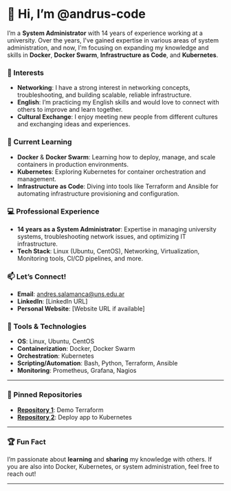 # 👋 Hi, I’m @andrus-code

I’m a **System Administrator** with 14 years of experience working at a university. Over the years, I've gained expertise in various areas of system administration, and now, I'm focusing on expanding my 
knowledge and skills in **Docker**, **Docker Swarm**, **Infrastructure as Code**, and **Kubernetes**.

### 👀 Interests
- **Networking**: I have a strong interest in networking concepts, troubleshooting, and building scalable, reliable infrastructure.
- **English**: I’m practicing my English skills and would love to connect with others to improve and learn together. 
- **Cultural Exchange**: I enjoy meeting new people from different cultures and exchanging ideas and experiences.

### 🌱 Current Learning
- **Docker** & **Docker Swarm**: Learning how to deploy, manage, and scale containers in production environments.
- **Kubernetes**: Exploring Kubernetes for container orchestration and management.
- **Infrastructure as Code**: Diving into tools like Terraform and Ansible for automating infrastructure provisioning and configuration.

### 💻 Professional Experience
- **14 years as a System Administrator**: Expertise in managing university systems, troubleshooting network issues, and optimizing IT infrastructure.
- **Tech Stack**: Linux (Ubuntu, CentOS), Networking, Virtualization, Monitoring tools, CI/CD pipelines, and more.

### 📫 Let’s Connect!
- **Email**: andres.salamanca@uns.edu.ar
- **LinkedIn**: [LinkedIn URL]
- **Personal Website**: [Website URL if available]

### 🔧 Tools & Technologies
- **OS**: Linux, Ubuntu, CentOS
- **Containerization**: Docker, Docker Swarm
- **Orchestration**: Kubernetes
- **Scripting/Automation**: Bash, Python, Terraform, Ansible
- **Monitoring**: Prometheus, Grafana, Nagios

---

### 📌 Pinned Repositories
- **[Repository 1](https://github.com/andrus-code/demo-terraform.git)**:  Demo Terraform
- **[Repository 2](link)**: Deploy app to Kubernetes

---

### 🏆 Fun Fact
I’m passionate about **learning** and **sharing** my knowledge with others. If you are also into Docker, Kubernetes, or system administration, feel free to reach out!

---


<!---
# About me
- 👋 Hi, I’m @andrus-code
- 👀 I’m interested in networking and English 
- :penguin: I have been working  as a system adminstrator for 14 years  at my University and now after many years, I am interesting 
  in write somethings about me, about my  job, practice my English, know different people,culture and learn more with them.
- 🌱 I’m currently, learning docker, docker-swarm, infrastructure as code and kubernetes.

andrus-code/andrus-code is a ✨ special ✨ repository because its `README.md` (this file) appears on your GitHub profile.
You can click the Preview link to take a look at your changes.
--->
